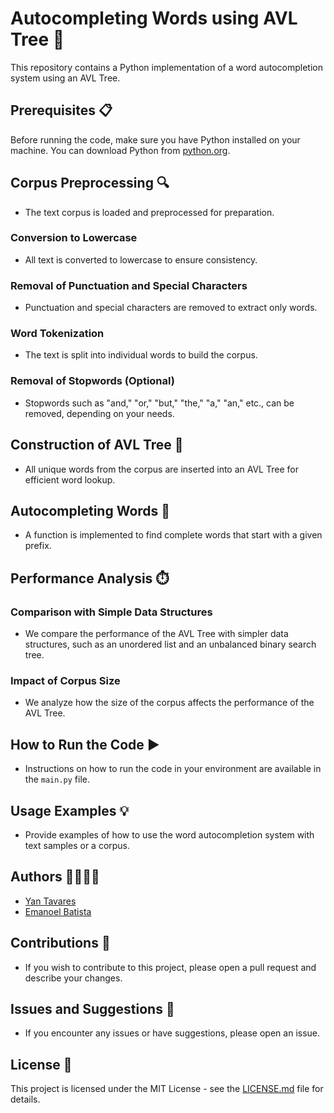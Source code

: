 # Autocompleting Words using AVL Tree 🌳

This repository contains a Python implementation of a word autocompletion system using an AVL Tree.

## Prerequisites 📋

Before running the code, make sure you have Python installed on your machine. You can download Python from [python.org](https://www.python.org/downloads/).

## Corpus Preprocessing 🔍

- The text corpus is loaded and preprocessed for preparation.

### Conversion to Lowercase

- All text is converted to lowercase to ensure consistency.

### Removal of Punctuation and Special Characters

- Punctuation and special characters are removed to extract only words.

### Word Tokenization

- The text is split into individual words to build the corpus.

### Removal of Stopwords (Optional)

- Stopwords such as "and," "or," "but," "the," "a," "an," etc., can be removed, depending on your needs.

## Construction of AVL Tree 🌳

- All unique words from the corpus are inserted into an AVL Tree for efficient word lookup.

## Autocompleting Words 🚀

- A function is implemented to find complete words that start with a given prefix.

## Performance Analysis ⏱️

### Comparison with Simple Data Structures

- We compare the performance of the AVL Tree with simpler data structures, such as an unordered list and an unbalanced binary search tree.

### Impact of Corpus Size

- We analyze how the size of the corpus affects the performance of the AVL Tree.

## How to Run the Code ▶️

- Instructions on how to run the code in your environment are available in the `main.py` file.

## Usage Examples 💡

- Provide examples of how to use the word autocompletion system with text samples or a corpus.

## Authors 👨‍💻👩‍💻

- [Yan Tavares](https://github.com/yantvrs)
- [Emanoel Batista](https://github.com/EmanoelBatista)

## Contributions 🤝

- If you wish to contribute to this project, please open a pull request and describe your changes.

## Issues and Suggestions 🐛

- If you encounter any issues or have suggestions, please open an issue.

## License 📜

This project is licensed under the MIT License - see the [LICENSE.md](LICENSE.md) file for details.
